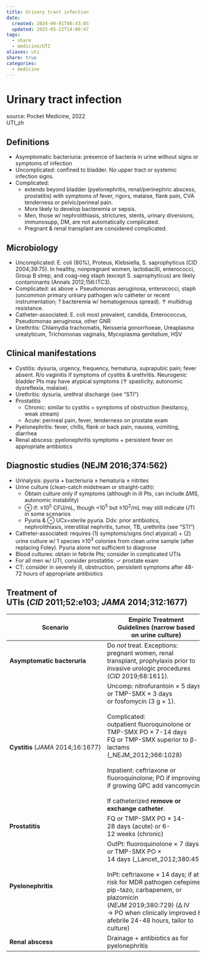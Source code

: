 ```yaml
---
title: Urinary tract infection
date:
  created: 2024-09-01T00:43:05
  updated: 2025-05-22T14:00:47
tags:
  - share
  - medicine/UTI
aliases: uti
share: true
categories:
  - medicine
---
```

# Urinary tract infection  
source: Pocket Medicine, 2022  
UTI_zh  
  
## Definitions  
  
- Asymptomatic bacteriuria: presence of bacteria in urine without signs or symptoms of infection  
- Uncomplicated: confined to bladder. No upper tract or systemic infection signs.  
- Complicated:   
	- extends beyond bladder (pyelonephritis, renal/perinephric abscess, prostatitis) with symptoms of fever, rigors, malaise, flank pain, CVA tenderness or pelvic/perineal pain.   
	- More likely to develop bacteremia or sepsis.   
	- Men, those w/ nephrolithiasis, strictures, stents, urinary diversions, immunosupp, DM, are not automatically complicated.   
	- Pregnant & renal transplant are considered complicated.  
  
<!-- more -->  
  
## Microbiology  
  
- Uncomplicated: E. coli (80%), Proteus, Klebsiella, S. saprophyticus (CID 2004;39:75). In healthy, nonpregnant women, lactobacilli, enterococci, Group B strep, and coag-neg staph (except S. saprophyticus) are likely contaminants (Annals 2012;156:ITC3).  
- Complicated: as above + Pseudomonas aeruginosa, enterococci, staph (uncommon primary urinary pathogen w/o catheter or recent instrumentation; ? bacteremia w/ hematogenous spread). ↑ multidrug resistance.  
- Catheter-associated: E. coli most prevalent, candida, Enterococcus, Pseudomonas aeruginosa, other GNR  
- Urethritis: Chlamydia trachomatis, Neisseria gonorrhoeae, Ureaplasma urealyticum, Trichomonas vaginalis, Mycoplasma genitalium, HSV  
  
## Clinical manifestations  
  
- Cystitis: dysuria, urgency, frequency, hematuria, suprapubic pain; fever absent. R/o vaginitis if symptoms of cystitis & urethritis. Neurogenic bladder Pts may have atypical symptoms (↑ spasticity, autonomic dysreflexia, malaise).  
- Urethritis: dysuria, urethral discharge (see “STI”)  
- Prostatitis  
	- Chronic: similar to cystitis + symptoms of obstruction (hesitancy, weak stream)  
	- Acute: perineal pain, fever, tenderness on prostate exam  
- Pyelonephritis: fever, chills, flank or back pain, nausea, vomiting, diarrhea  
- Renal abscess: pyelonephritis symptoms + persistent fever on appropriate antibiotics  
  
## Diagnostic studies (NEJM 2016;374:562)  
  
- Urinalysis: pyuria + bacteriuria ± hematuria ± nitrites  
- Urine culture (clean-catch midstream or straight-cath):  
	- Obtain culture only if symptoms (although in ill Pts, can include ΔMS, autonomic instability)  
	- ⊕ if: ≥10<sup>5</sup> CFU/mL, though <10<sup>5</sup>  but ≥10<sup>2</sup>/mL may still indicate UTI in some scenarios  
	- Pyuria & ⊖ UCx=sterile pyuria. Ddx: prior antibiotics, nephrolithiasis, interstitial nephritis, tumor, TB, urethritis (see “STI”)  
- Catheter-associated: requires (1) symptoms/signs (incl atypical) + (2) urine culture w/ 1 species ≥10<sup>3</sup> colonies from clean urine sample (after replacing Foley). Pyuria alone not sufficient to diagnose  
- Blood cultures: obtain in febrile Pts; consider in complicated UTIs  
- For all men w/ UTI, consider prostatitis: ✓ prostate exam  
- CT: consider in severely ill, obstruction, persistent symptoms after 48-72 hours of appropriate antibiotics  
  
## Treatment of UTIs (_CID_ 2011;52:e103; _JAMA_ 2014;312:1677)  
  
| **Scenario**                       | **Empiric Treatment Guidelines** (narrow based on urine culture)                                                                                                                                                                                                                                                                                                             |  
| ---------------------------------- | ---------------------------------------------------------------------------------------------------------------------------------------------------------------------------------------------------------------------------------------------------------------------------------------------------------------------------------------------------------------------------- |  
| **Asymptomatic bacteruria**        | Do _not_ treat. Exceptions: pregnant women, renal transplant, prophylaxis prior to invasive urologic procedures (_CID_ 2019;68:1611)_._                                                                                                                                                                                                                                      |  
| **Cystitis** (_JAMA_ 2014;16:1677) | Uncomp: nitrofurantoin × 5 days or TMP-SMX × 3 days or fosfomycin (3 g × 1).<br> <br>Complicated: outpatient fluoroquinolone or TMP-SMX PO × 7-14 days<br>FQ or TMP-SMX superior to β-lactams (_NEJM_2012;366:1028)<br><br>Inpatient: ceftriaxone or fluoroquinolone; PO if improving, if growing GPC add vancomycin<br><br>If catheterized **remove or exchange catheter**. |  
| **Prostatitis**                    | FQ or TMP-SMX PO × 14-28 days (acute) or 6-12 weeks (chronic)                                                                                                                                                                                                                                                                                                                |  
| **Pyelonephritis**                 | OutPt: fluoroquinolone × 7 days _or_ TMP-SMX PO × 14 days (_Lancet_2012;380:452)<br><br>InPt: ceftriaxone × 14 days; if at risk for MDR pathogen cefepime, pip-tazo, carbapenem, or plazomicin (_NEJM_ 2019;380:729) (Δ IV → PO when clinically improved & afebrile 24-48 hours, tailor to culture)                                                                          |  
| **Renal abscess**                  | Drainage + antibiotics as for pyelonephritis                                                                                                                                                                                                                                                                                                                                 |  
